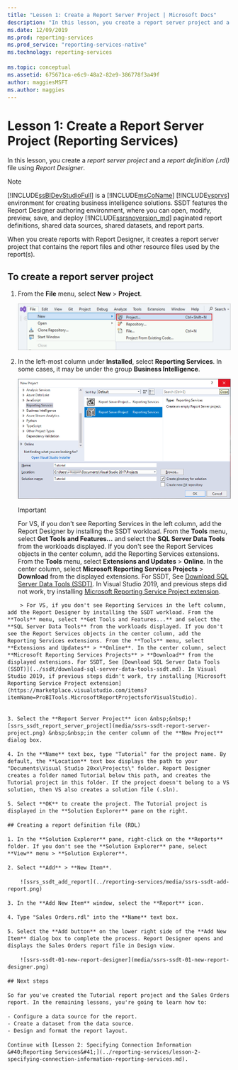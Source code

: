 ```yaml
---
title: "Lesson 1: Create a Report Server Project | Microsoft Docs"
description: "In this lesson, you create a report server project and a report definition (.rdl) file using Report Designer."
ms.date: 12/09/2019
ms.prod: reporting-services
ms.prod_service: "reporting-services-native"
ms.technology: reporting-services

ms.topic: conceptual
ms.assetid: 675671ca-e6c9-48a2-82e9-386778f3a49f
author: maggiesMSFT
ms.author: maggies
---
```

# Lesson 1: Create a Report Server Project (Reporting Services)

In this lesson, you create a *report server project* and a *report definition (.rdl)* file using *Report Designer*.

> [!NOTE]
> [!INCLUDE[ssBIDevStudioFull](../includes/ssbidevstudiofull-md.md)] is a [!INCLUDE[msCoName](../includes/msconame-md.md)] [!INCLUDE[vsprvs](../includes/vsprvs-md.md)] environment for creating business intelligence solutions. SSDT features the Report Designer authoring environment, where you can open, modify, preview, save, and deploy [!INCLUDE[ssrsnoversion_md](../includes/ssrsnoversion-md.md)] paginated report definitions, shared data sources, shared datasets, and report parts.

When you create reports with Report Designer, it creates a report server project that contains the report files and other resource files used by the report(s).

## To create a report server project
  
1. From the **File** menu, select **New** > **Project**.  

    ![ssrs-ssdt-file-01-new-project](../reporting-services/media/ssrs-ssdt-file-01-new-project.png)
  
2. In the left-most column under **Installed**, select **Reporting Services**. In some cases, it may be under the group **Business Intelligence**.

    ![select-report-server-project-template](../reporting-services/media/lesson-1-creating-a-report-server-project-reporting-services/select-report-server-project-template.png)

    > [!IMPORTANT]
    > For VS, if you don't see Reporting Services in the left column, add the Report Designer by installing the SSDT workload. From the **Tools** menu, select **Get Tools and Features...** and select the **SQL Server Data Tools** from the workloads displayed. If you don't see the Report Services objects in the center column, add the Reporting Services extensions. From the **Tools** menu, select **Extensions and Updates** > **Online**. In the center column, select **Microsoft Reporting Services Projects** > **Download** from the displayed extensions. For SSDT, See [Download SQL Server Data Tools (SSDT)](../ssdt/download-sql-server-data-tools-ssdt.md). In Visual Studio 2019, and previous steps did not work, try installing [Microsoft Reporting Service Project extension](https://marketplace.visualstudio.com/items?itemName=ProBITools.MicrosoftReportProjectsforVisualStudio).
```suggestion
    > For VS, if you don't see Reporting Services in the left column, add the Report Designer by installing the SSDT workload. From the **Tools** menu, select **Get Tools and Features...** and select the **SQL Server Data Tools** from the workloads displayed. If you don't see the Report Services objects in the center column, add the Reporting Services extensions. From the **Tools** menu, select **Extensions and Updates** > **Online**. In the center column, select **Microsoft Reporting Services Projects** > **Download** from the displayed extensions. For SSDT, See [Download SQL Server Data Tools (SSDT)](../ssdt/download-sql-server-data-tools-ssdt.md). In Visual Studio 2019, if previous steps didn't work, try installing [Microsoft Reporting Service Project extension](https://marketplace.visualstudio.com/items?itemName=ProBITools.MicrosoftReportProjectsforVisualStudio).


3. Select the **Report Server Project** icon &nbsp;&nbsp;![ssrs_ssdt_report_server_project](media/ssrs-ssdt-report-server-project.png) &nbsp;&nbsp;in the center column of the **New Project** dialog box.

4. In the **Name** text box, type "Tutorial" for the project name. By default, the **Location** text box displays the path to your "Documents\Visual Studio 20xx\Projects\" folder. Report Designer creates a folder named Tutorial below this path, and creates the Tutorial project in this folder. If the project doesn't belong to a VS solution, then VS also creates a solution file (.sln).

5. Select **OK** to create the project. The Tutorial project is displayed in the **Solution Explorer** pane on the right.
  
## Creating a report definition file (RDL)  
  
1. In the **Solution Explorer** pane, right-click on the **Reports** folder. If you don't see the **Solution Explorer** pane, select **View** menu > **Solution Explorer**.

2. Select **Add** > **New Item**.

    ![ssrs_ssdt_add_report](../reporting-services/media/ssrs-ssdt-add-report.png)

3. In the **Add New Item** window, select the **Report** icon.

4. Type "Sales Orders.rdl" into the **Name** text box.

5. Select the **Add button** on the lower right side of the **Add New Item** dialog box to complete the process. Report Designer opens and displays the Sales Orders report file in Design view.

    ![ssrs-ssdt-01-new-report-designer](media/ssrs-ssdt-01-new-report-designer.png)

## Next steps

So far you've created the Tutorial report project and the Sales Orders report. In the remaining lessons, you're going to learn how to:

- Configure a data source for the report.
- Create a dataset from the data source.
- Design and format the report layout.

Continue with [Lesson 2: Specifying Connection Information &#40;Reporting Services&#41;](../reporting-services/lesson-2-specifying-connection-information-reporting-services.md).
